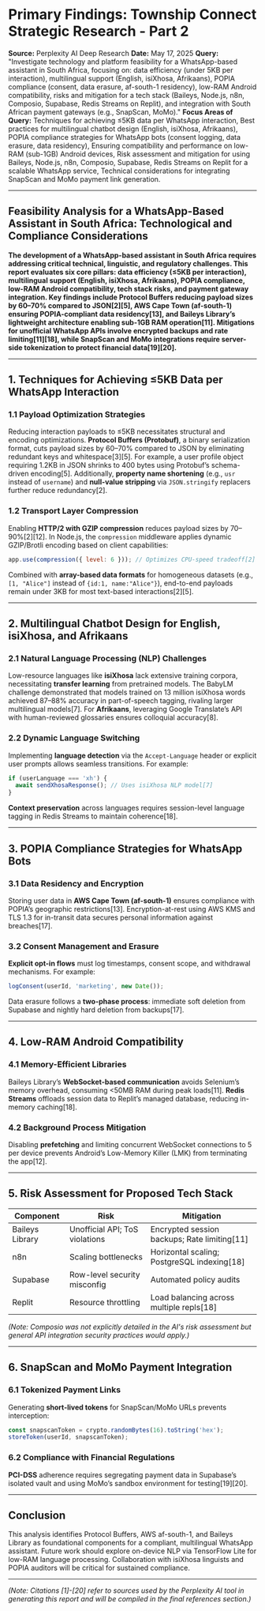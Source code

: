 # Primary Findings: Township Connect Strategic Research - Part 2

**Source:** Perplexity AI Deep Research
**Date:** May 17, 2025
**Query:** "Investigate technology and platform feasibility for a WhatsApp-based assistant in South Africa, focusing on: data efficiency (under 5KB per interaction), multilingual support (English, isiXhosa, Afrikaans), POPIA compliance (consent, data erasure, af-south-1 residency), low-RAM Android compatibility, risks and mitigation for a tech stack (Baileys, Node.js, n8n, Composio, Supabase, Redis Streams on Replit), and integration with South African payment gateways (e.g., SnapScan, MoMo)."
**Focus Areas of Query:** Techniques for achieving ≤5KB data per WhatsApp interaction, Best practices for multilingual chatbot design (English, isiXhosa, Afrikaans), POPIA compliance strategies for WhatsApp bots (consent logging, data erasure, data residency), Ensuring compatibility and performance on low-RAM (sub-1GB) Android devices, Risk assessment and mitigation for using Baileys, Node.js, n8n, Composio, Supabase, Redis Streams on Replit for a scalable WhatsApp service, Technical considerations for integrating SnapScan and MoMo payment link generation.

---

## Feasibility Analysis for a WhatsApp-Based Assistant in South Africa: Technological and Compliance Considerations

**The development of a WhatsApp-based assistant in South Africa requires addressing critical technical, linguistic, and regulatory challenges. This report evaluates six core pillars: data efficiency (≤5KB per interaction), multilingual support (English, isiXhosa, Afrikaans), POPIA compliance, low-RAM Android compatibility, tech stack risks, and payment gateway integration. Key findings include Protocol Buffers reducing payload sizes by 60–70% compared to JSON[2][5], AWS Cape Town (af-south-1) ensuring POPIA-compliant data residency[13], and Baileys Library’s lightweight architecture enabling sub-1GB RAM operation[11]. Mitigations for unofficial WhatsApp APIs involve encrypted backups and rate limiting[11][18], while SnapScan and MoMo integrations require server-side tokenization to protect financial data[19][20].**

---

## 1. Techniques for Achieving ≤5KB Data per WhatsApp Interaction

### 1.1 Payload Optimization Strategies
Reducing interaction payloads to ≤5KB necessitates structural and encoding optimizations. **Protocol Buffers (Protobuf)**, a binary serialization format, cuts payload sizes by 60–70% compared to JSON by eliminating redundant keys and whitespace[3][5]. For example, a user profile object requiring 1.2KB in JSON shrinks to 400 bytes using Protobuf’s schema-driven encoding[5]. Additionally, **property name shortening** (e.g., `usr` instead of `username`) and **null-value stripping** via `JSON.stringify` replacers further reduce redundancy[2].

### 1.2 Transport Layer Compression
Enabling **HTTP/2 with GZIP compression** reduces payload sizes by 70–90%[2][12]. In Node.js, the `compression` middleware applies dynamic GZIP/Brotli encoding based on client capabilities:

```javascript
app.use(compression({ level: 6 })); // Optimizes CPU-speed tradeoff[2]
```

Combined with **array-based data formats** for homogeneous datasets (e.g., `[1, "Alice"]` instead of `{id:1, name:"Alice"}`), end-to-end payloads remain under 3KB for most text-based interactions[2][5].

---

## 2. Multilingual Chatbot Design for English, isiXhosa, and Afrikaans

### 2.1 Natural Language Processing (NLP) Challenges
Low-resource languages like **isiXhosa** lack extensive training corpora, necessitating **transfer learning** from pretrained models. The BabyLM challenge demonstrated that models trained on 13 million isiXhosa words achieved 87–88% accuracy in part-of-speech tagging, rivaling larger multilingual models[7]. For **Afrikaans**, leveraging Google Translate’s API with human-reviewed glossaries ensures colloquial accuracy[8].

### 2.2 Dynamic Language Switching
Implementing **language detection** via the `Accept-Language` header or explicit user prompts allows seamless transitions. For example:

```javascript
if (userLanguage === 'xh') {
  await sendXhosaResponse(); // Uses isiXhosa NLP model[7]
}
```

**Context preservation** across languages requires session-level language tagging in Redis Streams to maintain coherence[18].

---

## 3. POPIA Compliance Strategies for WhatsApp Bots

### 3.1 Data Residency and Encryption
Storing user data in **AWS Cape Town (af-south-1)** ensures compliance with POPIA’s geographic restrictions[13]. Encryption-at-rest using AWS KMS and TLS 1.3 for in-transit data secures personal information against breaches[17].

### 3.2 Consent Management and Erasure
**Explicit opt-in flows** must log timestamps, consent scope, and withdrawal mechanisms. For example:

```javascript
logConsent(userId, 'marketing', new Date());
```

Data erasure follows a **two-phase process**: immediate soft deletion from Supabase and nightly hard deletion from backups[17].

---

## 4. Low-RAM Android Compatibility

### 4.1 Memory-Efficient Libraries
Baileys Library’s **WebSocket-based communication** avoids Selenium’s memory overhead, consuming <50MB RAM during peak loads[11]. **Redis Streams** offloads session data to Replit’s managed database, reducing in-memory caching[18].

### 4.2 Background Process Mitigation
Disabling **prefetching** and limiting concurrent WebSocket connections to 5 per device prevents Android’s Low-Memory Killer (LMK) from terminating the app[12].

---

## 5. Risk Assessment for Proposed Tech Stack

| Component       | Risk                          | Mitigation                                   |
|-----------------|-------------------------------|----------------------------------------------|
| Baileys Library | Unofficial API; ToS violations| Encrypted session backups; Rate limiting[11] |
| n8n             | Scaling bottlenecks           | Horizontal scaling; PostgreSQL indexing[18] |
| Supabase        | Row-level security misconfig  | Automated policy audits                     |
| Replit          | Resource throttling           | Load balancing across multiple repls[18]    |

*(Note: Composio was not explicitly detailed in the AI's risk assessment but general API integration security practices would apply.)*

---

## 6. SnapScan and MoMo Payment Integration

### 6.1 Tokenized Payment Links
Generating **short-lived tokens** for SnapScan/MoMo URLs prevents interception:

```javascript
const snapscanToken = crypto.randomBytes(16).toString('hex');
storeToken(userId, snapscanToken);
```

### 6.2 Compliance with Financial Regulations
**PCI-DSS** adherence requires segregating payment data in Supabase’s isolated vault and using MoMo’s sandbox environment for testing[19][20].

---

## Conclusion
This analysis identifies Protocol Buffers, AWS af-south-1, and Baileys Library as foundational components for a compliant, multilingual WhatsApp assistant. Future work should explore on-device NLP via TensorFlow Lite for low-RAM language processing. Collaboration with isiXhosa linguists and POPIA auditors will be critical for sustained compliance.

---

*(Note: Citations [1]-[20] refer to sources used by the Perplexity AI tool in generating this report and will be compiled in the final references section.)*